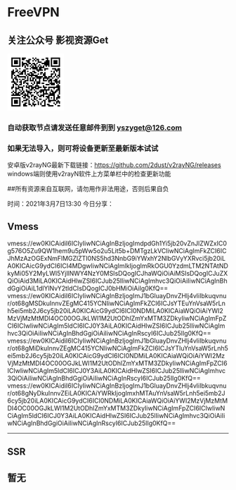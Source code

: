 # FreeVPN
## 关注公众号 影视资源Get
![image](https://github.com/Sakura4036/FreeVPN/blob/main/yszyget.jpg)
### 自动获取节点请发送任意邮件到到 yszyget@126.com

### 如果无法导入，则可将设备更新至最新版本试试
安卓版v2rayNG最新下载链接：https://github.com/2dust/v2rayNG/releases
windows端则使用v2rayN软件上方菜单栏中的检查更新功能

##所有资源来自互联网，请勿用作非法用途，否则后果自负 

时间：2021年3月7日13:30
今日分享：


## Vmess ## 
vmess://ew0KICAidiI6ICIyIiwNCiAgInBzIjogImdpdGh1Yi5jb20vZnJlZWZxIC0g576O5Zu9QW1hem9u5pWw5o2u5Lit5b+DMTgzLkVCIiwNCiAgImFkZCI6ICJhMzAzOGExNmFlMGZlZTI0NS5hd3NnbG9iYWxhY2NlbGVyYXRvci5jb20iLA0KICAicG9ydCI6ICI4MDgwIiwNCiAgImlkIjogImRkOGU0YzdmLTM2NTAtNDkyMi05Y2MyLWI5YjllNWY4NzY0MSIsDQogICJhaWQiOiAiMSIsDQogICJuZXQiOiAid3MiLA0KICAidHlwZSI6ICJub25lIiwNCiAgImhvc3QiOiAiIiwNCiAgInBhdGgiOiAiL1dlYlNvY2tldCIsDQogICJ0bHMiOiAiIg0KfQ==
vmess://ew0KICAidiI6ICIyIiwNCiAgInBzIjogImJ1bGluayDnvZHlj4vliIbkuqvnur/ot68gMSDkuInnvZEgMC415YCNIiwNCiAgImFkZCI6ICJsYTEuYnVsaW5rLnh5ei5mb2J6cy5jb20iLA0KICAicG9ydCI6ICI0NDMiLA0KICAiaWQiOiAiYWI2MzVjMzMtMDI4OC00OGJkLWI1M2UtODhlZmYxMTM3ZDkyIiwNCiAgImFpZCI6ICIwIiwNCiAgIm5ldCI6ICJ0Y3AiLA0KICAidHlwZSI6ICJub25lIiwNCiAgImhvc3QiOiAiIiwNCiAgInBhdGgiOiAiIiwNCiAgInRscyI6ICJub25lIg0KfQ==
vmess://ew0KICAidiI6ICIyIiwNCiAgInBzIjogImJ1bGluayDnvZHlj4vliIbkuqvnur/ot68gMiDkuInnvZEgMC415YCNIiwNCiAgImFkZCI6ICJsYTIuYnVsaW5rLnh5ei5mb2J6cy5jb20iLA0KICAicG9ydCI6ICI0NDMiLA0KICAiaWQiOiAiYWI2MzVjMzMtMDI4OC00OGJkLWI1M2UtODhlZmYxMTM3ZDkyIiwNCiAgImFpZCI6ICIwIiwNCiAgIm5ldCI6ICJ0Y3AiLA0KICAidHlwZSI6ICJub25lIiwNCiAgImhvc3QiOiAiIiwNCiAgInBhdGgiOiAiIiwNCiAgInRscyI6ICJub25lIg0KfQ==
vmess://ew0KICAidiI6ICIyIiwNCiAgInBzIjogImJ1bGluayDnvZHlj4vliIbkuqvnur/ot68gNyDkuInnvZEiLA0KICAiYWRkIjogImxhMTAuYnVsaW5rLnh5ei5mb2J6cy5jb20iLA0KICAicG9ydCI6ICI0NDMiLA0KICAiaWQiOiAiYWI2MzVjMzMtMDI4OC00OGJkLWI1M2UtODhlZmYxMTM3ZDkyIiwNCiAgImFpZCI6ICIwIiwNCiAgIm5ldCI6ICJ0Y3AiLA0KICAidHlwZSI6ICJub25lIiwNCiAgImhvc3QiOiAiIiwNCiAgInBhdGgiOiAiIiwNCiAgInRscyI6ICJub25lIg0KfQ==








---------------------------

## SSR ## 
暂无
------------------------
